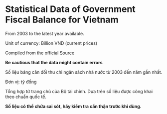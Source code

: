 # Statistical Data of Government Fiscal Balance for Vietnam

From 2003 to the latest year available.

Unit of currency: Billion VND (current prices)

Compiled from the official [Source](https://www.mof.gov.vn/webcenter/portal/btc/r/lvtc/slnsnn/slqt?_afrLoop=426040444575614)

**Be cautious that the data might contain errors**



Số liệu bảng cân đối thu chi ngân sách nhà nước từ 2003 đến năm gần nhất.

Đơn vị: tỷ đồng

Tổng hợp từ trang chủ của Bộ tài chính. Dựa trên số liệu được công khai theo chuẩn quốc tế.

**Số liệu có thể chứa sai sót, hãy kiểm tra cẩn thận trước khi dùng.**